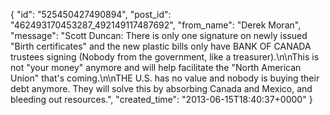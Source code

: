  {
   "id": "525450427490894",
   "post_id": "462493170453287_492149117487692",
   "from_name": "Derek Moran",
   "message": "Scott Duncan: There is only one signature on newly issued \"Birth certificates\" and the new plastic bills only have BANK OF CANADA trustees signing (Nobody from the government, like a treasurer).\n\nThis is not \"your money\" anymore and will help facilitate the \"North American Union\" that's coming.\n\nTHE U.S. has no value and nobody is buying their debt anymore. They will solve this by absorbing Canada and Mexico, and bleeding out resources.",
   "created_time": "2013-06-15T18:40:37+0000"
 }
